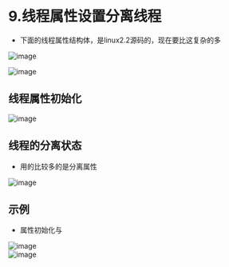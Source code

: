 # 9.线程属性设置分离线程  

* 下面的线程属性结构体，是linux2.2源码的，现在要比这复杂的多  

![image](https://user-images.githubusercontent.com/58176267/173833464-96cfbbb8-c832-4771-9ae9-e58de3419939.png)  

![image](https://user-images.githubusercontent.com/58176267/173833796-e113f1f7-11c0-46c7-9da7-f8d0ef23cf2b.png)  


  

## 线程属性初始化  

![image](https://user-images.githubusercontent.com/58176267/173834649-9ed334f8-670e-46c0-a618-909f07ec2713.png)  

## 线程的分离状态  

* 用的比较多的是分离属性  

![image](https://user-images.githubusercontent.com/58176267/173836601-950db648-6670-4f4e-b589-a8210a3d46c8.png)  


## 示例  

* 属性初始化与

![image](https://user-images.githubusercontent.com/58176267/173840538-f11b386c-5ba5-45e7-8739-af67f9a89e76.png)  
![image](https://user-images.githubusercontent.com/58176267/173840246-901c5375-a163-4d9b-ac7f-49dc94598a5c.png)  

